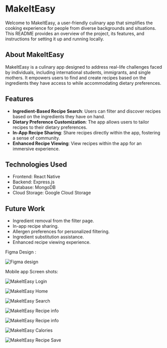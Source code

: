 # MakeItEasy

Welcome to MakeItEasy, a user-friendly culinary app that simplifies the cooking experience for people from diverse backgrounds and situations. This README provides an overview of the project, its features, and instructions for setting it up and running locally.

## About MakeItEasy

MakeItEasy is a culinary app designed to address real-life challenges faced by individuals, including international students, immigrants, and single mothers. It empowers users to find and create recipes based on the ingredients they have access to while accommodating dietary preferences.



## Features

- **Ingredient-Based Recipe Search**: Users can filter and discover recipes based on the ingredients they have on hand.
- **Dietary Preference Customization**: The app allows users to tailor recipes to their dietary preferences.
- **In-App Recipe Sharing**: Share recipes directly within the app, fostering a sense of community.
- **Enhanced Recipe Viewing**: View recipes within the app for an immersive experience.


## Technologies Used

- Frontend: React Native
- Backend: Express.js
- Database: MongoDB
- Cloud Storage: Google Cloud Storage

## Future Work

- Ingredient removal from the filter page.
- In-app recipe sharing.
- Allergen preferences for personalized filtering.
- Ingredient substitution assistance.
- Enhanced recipe viewing experience.


Figma Design :

![Figma design](https://raw.githubusercontent.com/rp808/MakeItEasy/master/MakeItEasy.jpg)




Mobile app Screen shots:


![MakeItEasy Login](https://raw.githubusercontent.com/rp808/MakeItEasy/master/MakeItEasy_login.jpeg)


![MakeItEasy Home](https://raw.githubusercontent.com/rp808/MakeItEasy/master/MakeItEasy_Home.jpeg)

![MakeItEasy Search ](https://raw.githubusercontent.com/rp808/MakeItEasy/master/MakeItEasy_search.jpeg)

![MakeItEasy Recipe info](https://raw.githubusercontent.com/rp808/MakeItEasy/master/MakeItEasy_recipeInfo.jpeg)

![MakeItEasy Recipe info](https://raw.githubusercontent.com/rp808/MakeItEasy/master/MakeItEasy_infoDirection.jpeg)

![MakeItEasy Calories](https://raw.githubusercontent.com/rp808/MakeItEasy/master/MakeItEasy_calories.jpeg)

![MakeItEasy Recipe Save](https://raw.githubusercontent.com/rp808/MakeItEasy/master/MakeItEasy_Save.jpeg)
